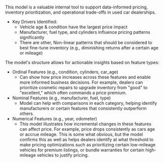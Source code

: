 This model is a valuable internal tool to support data-informed pricing, inventory prioritization, and operational trade-offs in used car dealerships.
* Key Drivers Identified:
    * Vehicle age & condition have the largest price impact
    * Manufacturer, fuel type, and cylinders influence pricing patterns significantly
    * There are other, Non-linear patterns that should be considered to best fine-tune inventory (e.g., diminishing returns after a certain age or mileage)

The model's structure allows for actionable insights based on feature types:
* Ordinal Features (e.g., condition, cylinders, car_age)
    * Can show how price increases across these features and enable more informed business decisions. For example, dealers can prioritize cosmetic repairs to upgrade inventory from "good" to "excellent," which often commands a price premium.
* Nominal Features (e.g., manufacturer, fuel, type)
    * Model can help with comparisons in each category, helping identify manufacturers or certain features that consistently outperform others.
* Numerical Features (e.g., year, odometer)
    * This model illustrates how incremental changes in these features can affect price. For example, price drops consistently as cars age or accrue mileage. This is some what obvious, but the model confirms this as well as helps dealers identify at what threshold to make pricing optimizations such as prioritizing certain low-mileage vehicles for premium listings, or bundle warranties for certain high-mileage vehicles to justify pricing.
